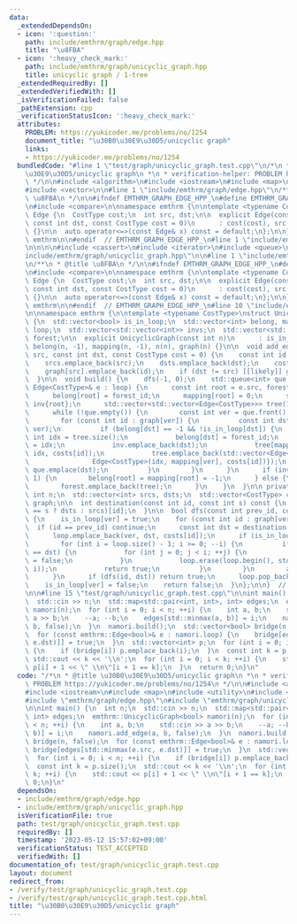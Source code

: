 ```yaml
---
data:
  _extendedDependsOn:
  - icon: ':question:'
    path: include/emthrm/graph/edge.hpp
    title: "\u8FBA"
  - icon: ':heavy_check_mark:'
    path: include/emthrm/graph/unicyclic_graph.hpp
    title: unicyclic graph / 1-tree
  _extendedRequiredBy: []
  _extendedVerifiedWith: []
  _isVerificationFailed: false
  _pathExtension: cpp
  _verificationStatusIcon: ':heavy_check_mark:'
  attributes:
    PROBLEM: https://yukicoder.me/problems/no/1254
    document_title: "\u30B0\u30E9\u30D5/unicyclic graph"
    links:
    - https://yukicoder.me/problems/no/1254
  bundledCode: "#line 1 \"test/graph/unicyclic_graph.test.cpp\"\n/*\n * @title \u30B0\
    \u30E9\u30D5/unicyclic graph\n *\n * verification-helper: PROBLEM https://yukicoder.me/problems/no/1254\n\
    \ */\n\n#include <algorithm>\n#include <iostream>\n#include <map>\n#include <utility>\n\
    #include <vector>\n\n#line 1 \"include/emthrm/graph/edge.hpp\"\n/**\n * @title\
    \ \u8FBA\n */\n\n#ifndef EMTHRM_GRAPH_EDGE_HPP_\n#define EMTHRM_GRAPH_EDGE_HPP_\n\
    \n#include <compare>\n\nnamespace emthrm {\n\ntemplate <typename CostType>\nstruct\
    \ Edge {\n  CostType cost;\n  int src, dst;\n\n  explicit Edge(const int src,\
    \ const int dst, const CostType cost = 0)\n      : cost(cost), src(src), dst(dst)\
    \ {}\n\n  auto operator<=>(const Edge& x) const = default;\n};\n\n}  // namespace\
    \ emthrm\n\n#endif  // EMTHRM_GRAPH_EDGE_HPP_\n#line 1 \"include/emthrm/graph/unicyclic_graph.hpp\"\
    \n\n\n\n#include <cassert>\n#include <iterator>\n#include <queue>\n#line 8 \"\
    include/emthrm/graph/unicyclic_graph.hpp\"\n\n#line 1 \"include/emthrm/graph/edge.hpp\"\
    \n/**\n * @title \u8FBA\n */\n\n#ifndef EMTHRM_GRAPH_EDGE_HPP_\n#define EMTHRM_GRAPH_EDGE_HPP_\n\
    \n#include <compare>\n\nnamespace emthrm {\n\ntemplate <typename CostType>\nstruct\
    \ Edge {\n  CostType cost;\n  int src, dst;\n\n  explicit Edge(const int src,\
    \ const int dst, const CostType cost = 0)\n      : cost(cost), src(src), dst(dst)\
    \ {}\n\n  auto operator<=>(const Edge& x) const = default;\n};\n\n}  // namespace\
    \ emthrm\n\n#endif  // EMTHRM_GRAPH_EDGE_HPP_\n#line 10 \"include/emthrm/graph/unicyclic_graph.hpp\"\
    \n\nnamespace emthrm {\n\ntemplate <typename CostType>\nstruct UnicyclicGraph\
    \ {\n  std::vector<bool> is_in_loop;\n  std::vector<int> belong, mapping;\n  std::vector<Edge<CostType>>\
    \ loop;\n  std::vector<std::vector<int>> invs;\n  std::vector<std::vector<std::vector<Edge<CostType>>>>\
    \ forest;\n\n  explicit UnicyclicGraph(const int n)\n      : is_in_loop(n, false),\
    \ belong(n, -1), mapping(n, -1), n(n), graph(n) {}\n\n  void add_edge(const int\
    \ src, const int dst, const CostType cost = 0) {\n    const int id = srcs.size();\n\
    \    srcs.emplace_back(src);\n    dsts.emplace_back(dst);\n    costs.emplace_back(cost);\n\
    \    graph[src].emplace_back(id);\n    if (dst != src) [[likely]] graph[dst].emplace_back(id);\n\
    \  }\n\n  void build() {\n    dfs(-1, 0);\n    std::queue<int> que;\n    for (const\
    \ Edge<CostType>& e : loop) {\n      const int root = e.src, forest_id = forest.size();\n\
    \      belong[root] = forest_id;\n      mapping[root] = 0;\n      std::vector<int>\
    \ inv{root};\n      std::vector<std::vector<Edge<CostType>>> tree(1);\n      que.emplace(root);\n\
    \      while (!que.empty()) {\n        const int ver = que.front();\n        que.pop();\n\
    \        for (const int id : graph[ver]) {\n          const int dst = destination(id,\
    \ ver);\n          if (belong[dst] == -1 && !is_in_loop[dst]) {\n            const\
    \ int idx = tree.size();\n            belong[dst] = forest_id;\n            mapping[dst]\
    \ = idx;\n            inv.emplace_back(dst);\n            tree[mapping[ver]].emplace_back(mapping[ver],\
    \ idx, costs[id]);\n            tree.emplace_back(std::vector<Edge<CostType>>{\n\
    \                Edge<CostType>(idx, mapping[ver], costs[id])});\n           \
    \ que.emplace(dst);\n          }\n        }\n      }\n      if (inv.size() ==\
    \ 1) {\n        belong[root] = mapping[root] = -1;\n      } else {\n        invs.emplace_back(inv);\n\
    \        forest.emplace_back(tree);\n      }\n    }\n  }\n\n private:\n  const\
    \ int n;\n  std::vector<int> srcs, dsts;\n  std::vector<CostType> costs;\n  std::vector<std::vector<int>>\
    \ graph;\n\n  int destination(const int id, const int s) const {\n    return (srcs[id]\
    \ == s ? dsts : srcs)[id];\n  }\n\n  bool dfs(const int prev_id, const int ver)\
    \ {\n    is_in_loop[ver] = true;\n    for (const int id : graph[ver]) {\n    \
    \  if (id == prev_id) continue;\n      const int dst = destination(id, ver);\n\
    \      loop.emplace_back(ver, dst, costs[id]);\n      if (is_in_loop[dst]) {\n\
    \        for (int i = loop.size() - 1; i >= 0; --i) {\n          if (loop[i].src\
    \ == dst) {\n            for (int j = 0; j < i; ++j) {\n              is_in_loop[loop[j].src]\
    \ = false;\n            }\n            loop.erase(loop.begin(), std::next(loop.begin(),\
    \ i));\n            return true;\n          }\n        }\n        assert(false);\n\
    \      }\n      if (dfs(id, dst)) return true;\n      loop.pop_back();\n    }\n\
    \    is_in_loop[ver] = false;\n    return false;\n  }\n};\n\n}  // namespace emthrm\n\
    \n\n#line 15 \"test/graph/unicyclic_graph.test.cpp\"\n\nint main() {\n  int n;\n\
    \  std::cin >> n;\n  std::map<std::pair<int, int>, int> edges;\n  emthrm::UnicyclicGraph<bool>\
    \ namori(n);\n  for (int i = 0; i < n; ++i) {\n    int a, b;\n    std::cin >>\
    \ a >> b;\n    --a; --b;\n    edges[std::minmax(a, b)] = i;\n    namori.add_edge(a,\
    \ b, false);\n  }\n  namori.build();\n  std::vector<bool> bridge(n, false);\n\
    \  for (const emthrm::Edge<bool>& e : namori.loop) {\n    bridge[edges[std::minmax(e.src,\
    \ e.dst)]] = true;\n  }\n  std::vector<int> p;\n  for (int i = 0; i < n; ++i)\
    \ {\n    if (bridge[i]) p.emplace_back(i);\n  }\n  const int k = p.size();\n \
    \ std::cout << k << '\\n';\n  for (int i = 0; i < k; ++i) {\n    std::cout <<\
    \ p[i] + 1 << \" \\n\"[i + 1 == k];\n  }\n  return 0;\n}\n"
  code: "/*\n * @title \u30B0\u30E9\u30D5/unicyclic graph\n *\n * verification-helper:\
    \ PROBLEM https://yukicoder.me/problems/no/1254\n */\n\n#include <algorithm>\n\
    #include <iostream>\n#include <map>\n#include <utility>\n#include <vector>\n\n\
    #include \"emthrm/graph/edge.hpp\"\n#include \"emthrm/graph/unicyclic_graph.hpp\"\
    \n\nint main() {\n  int n;\n  std::cin >> n;\n  std::map<std::pair<int, int>,\
    \ int> edges;\n  emthrm::UnicyclicGraph<bool> namori(n);\n  for (int i = 0; i\
    \ < n; ++i) {\n    int a, b;\n    std::cin >> a >> b;\n    --a; --b;\n    edges[std::minmax(a,\
    \ b)] = i;\n    namori.add_edge(a, b, false);\n  }\n  namori.build();\n  std::vector<bool>\
    \ bridge(n, false);\n  for (const emthrm::Edge<bool>& e : namori.loop) {\n   \
    \ bridge[edges[std::minmax(e.src, e.dst)]] = true;\n  }\n  std::vector<int> p;\n\
    \  for (int i = 0; i < n; ++i) {\n    if (bridge[i]) p.emplace_back(i);\n  }\n\
    \  const int k = p.size();\n  std::cout << k << '\\n';\n  for (int i = 0; i <\
    \ k; ++i) {\n    std::cout << p[i] + 1 << \" \\n\"[i + 1 == k];\n  }\n  return\
    \ 0;\n}\n"
  dependsOn:
  - include/emthrm/graph/edge.hpp
  - include/emthrm/graph/unicyclic_graph.hpp
  isVerificationFile: true
  path: test/graph/unicyclic_graph.test.cpp
  requiredBy: []
  timestamp: '2023-05-12 15:57:02+09:00'
  verificationStatus: TEST_ACCEPTED
  verifiedWith: []
documentation_of: test/graph/unicyclic_graph.test.cpp
layout: document
redirect_from:
- /verify/test/graph/unicyclic_graph.test.cpp
- /verify/test/graph/unicyclic_graph.test.cpp.html
title: "\u30B0\u30E9\u30D5/unicyclic graph"
---
```

